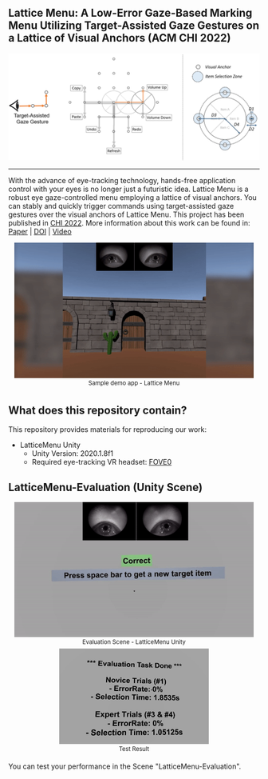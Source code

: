 ## Lattice Menu: A Low-Error Gaze-Based Marking Menu Utilizing Target-Assisted Gaze Gestures on a Lattice of Visual Anchors (ACM CHI 2022)
<p align="center">
    <img src="img/LatticeMenu_Overview.PNG", width="700">
</p>

-----------------

With the advance of eye-tracking technology, hands-free application control with your eyes is no longer just a futuristic idea. Lattice Menu is a robust eye gaze-controlled menu employing a lattice of visual anchors. You can stably and quickly trigger commands using target-assisted gaze gestures over the visual anchors of Lattice Menu. This project has been published in [CHI 2022](https://chi2022.acm.org/).
More information about this work can be found in: [Paper](https://taejunkim.com/paper/LatticeMenu_paper.pdf) | [DOI](https://dl.acm.org/doi/abs/10.1145/3491102.3501977) | [Video](https://youtu.be/p9zJ8-umYQk)



<p align="center">
    <img src="img/LatticeMenu_DemoScene.gif", width="480">
    <br>
    <sup> Sample demo app - Lattice Menu</sup>
</p>

## What does this repository contain?

This repository provides materials for reproducing our work:
* LatticeMenu Unity
  * Unity Version: 2020.1.8f1
  * Required eye-tracking VR headset: [FOVE0](https://fove-inc.com/product/fove0/)
 
## LatticeMenu-Evaluation (Unity Scene)

<p align="center">
    <img src="img/LatticeMenu_EvaluationScene.gif", width="480">
    <br>
    <sup> Evaluation Scene - LatticeMenu Unity </sup>
    <br>
    <img src="img/LatticeMenu_EvaluationResult.PNG", width="300">
    <br>
    <sup> Test Result </sup>
</p>

You can test your performance in the Scene "LatticeMenu-Evaluation".
